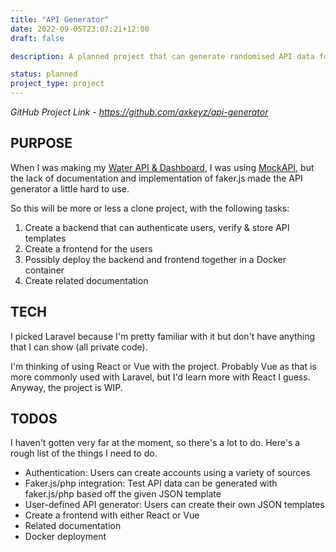 ```yaml
---
title: "API Generator"
date: 2022-09-05T23:07:21+12:00
draft: false

description: A planned project that can generate randomised API data for testing based off a given JSON template and fake data using faker.js.

status: planned
project_type: project
---
```


*GitHub Project Link - https://github.com/axkeyz/api-generator*

## PURPOSE

When I was making my [Water API & Dashboard](/water-outages), I was using [MockAPI](https://mockapi.io/), but the lack of documentation and implementation of faker.js made the API generator a little hard to use.

So this will be more or less a clone project, with the following tasks:
1. Create a backend that can authenticate users, verify & store API templates
2. Create a frontend for the users
3. Possibly deploy the backend and frontend together in a Docker container
4. Create related documentation

## TECH

I picked Laravel because I'm pretty familiar with it but don't have anything that I can show (all private code).

I'm thinking of using React or Vue with the project. Probably Vue as that is more commonly used with Laravel, but I'd learn more with React I guess. Anyway, the project is WIP.

## TODOS

I haven't gotten very far at the moment, so there's a lot to do. Here's a rough list of the things I need to do.

- Authentication: Users can create accounts using a variety of sources
- Faker.js/php integration: Test API data can be generated with faker.js/php based off the given JSON template
- User-defined API generator: Users can create their own JSON templates
- Create a frontend with either React or Vue
- Related documentation
- Docker deployment